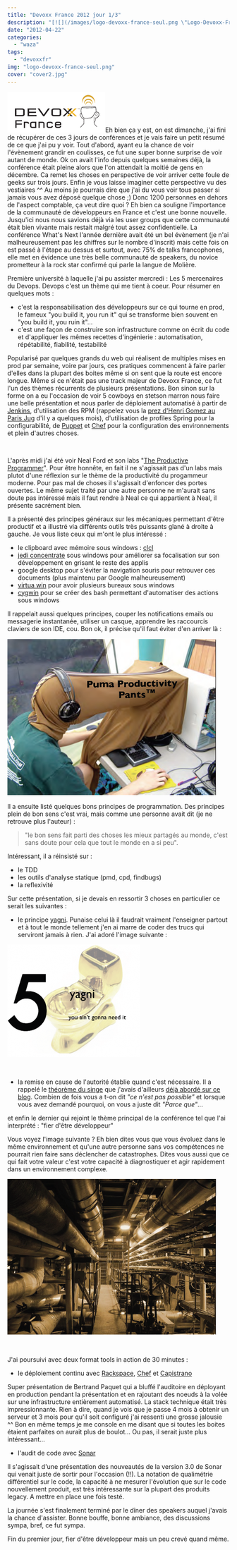 ```yaml
---
title: "Devoxx France 2012 jour 1/3"
description: "[![](/images/logo-devoxx-france-seul.png \"Logo-Devoxx-France-seul\")](http://eventuallycoding.com/wp-content/uploads/2012/04/logo-devoxx-france-seul.pn..."
date: "2012-04-22"
categories: 
  - "waza"
tags: 
  - "devoxxfr"
img: "logo-devoxx-france-seul.png"
cover: "cover2.jpg"
---
```


[![](/images/logo-devoxx-france-seul.png "Logo-Devoxx-France-seul")](http://eventuallycoding.com/wp-content/uploads/2012/04/logo-devoxx-france-seul.png)Eh bien ça y est, on est dimanche, j'ai fini de récupérer de ces 3 jours de conférences et je vais faire un petit résumé de ce que j'ai pu y voir. Tout d'abord, ayant eu la chance de voir l'évènement grandir en coulisses, ce fut une super bonne surprise de voir autant de monde. Ok on avait l'info depuis quelques semaines déjà, la conférence était pleine alors que l'on attendait la moitié de gens en décembre. Ca remet les choses en perspective de voir arriver cette foule de geeks sur trois jours. Enfin je vous laisse imaginer cette perspective vu des vestiaires ^^ Au moins je pourrais dire que j'ai du vous voir tous passer si jamais vous avez déposé quelque chose ;) Donc 1200 personnes en dehors de l'aspect comptable, ça veut dire quoi ? Eh bien ca souligne l'importance de la communauté de développeurs en France et c'est une bonne nouvelle. Jusqu'ici nous nous savions déjà via les user groups que cette communauté était bien vivante mais restait malgré tout assez confidentielle. La conférence What's Next l'année dernière avait été un bel évènement (je n'ai malheureusement pas les chiffres sur le nombre d'inscrit) mais cette fois on est passé à l'étape au dessus et surtout, avec 75% de talks francophones, elle met en évidence une très belle communauté de speakers, du novice prometteur à la rock star confirmé qui parle la langue de Molière.

Première université à laquelle j'ai pu assister mercredi : Les 5 mercenaires du Devops. Devops c'est un thème qui me tient à coeur. Pour résumer en quelques mots :

- c'est la responsabilisation des développeurs sur ce qui tourne en prod, le fameux "you build it, you run it" qui se transforme bien souvent en "you build it, you ruin it"...
- c'est une façon de construire son infrastructure comme on écrit du code et d'appliquer les mêmes recettes d'ingénierie : automatisation, répétabilité, fiabilité, testabilité

Popularisé par quelques grands du web qui réalisent de multiples mises en prod par semaine, voire par jours, ces pratiques commencent à faire parler d'elles dans la plupart des boites même si on sent que la route est encore longue. Même si ce n'était pas une track majeur de Devoxx France, ce fut l'un des thèmes récurrents de plusieurs présentations. Bon sinon sur la forme on a eu l'occasion de voir 5 cowboys en stetson marron nous faire une belle présentation et nous parler de déploiement automatisé à partir de [Jenkins](http://jenkins-ci.org/ "Jenkins"), d'utilisation des RPM (rappelez vous la [prez d'Henri Gomez au Paris Jug](http://www.slideshare.net/mobile/henri.gomez/20120110-paris-jugpackagingnatif "Packaging natif") d'il y a quelques mois), d'utilisation de profiles Spring pour la configurabilité, de [Puppet](http://puppetlabs.com/ "Puppet") et [Chef](http://wiki.opscode.com/display/chef/Home "Chef") pour la configuration des environnements et plein d'autres choses.

 

L'après midi j'ai été voir Neal Ford et son labs "[The Productive Programmer](http://www.nealford.com/mypastconferences.html)". Pour être honnête, en fait il ne s'agissait pas d'un labs mais plutot d'une réflexion sur le thème de la productivité du progammeur moderne. Pour pas mal de choses il s'agissait d'enfoncer des portes ouvertes. Le même sujet traité par une autre personne ne m'aurait sans doute pas intéressé mais il faut rendre à Neal ce qui appartient à Neal, il présente sacrément bien.

Il a présenté des principes généraux sur les mécaniques permettant d'être productif et a illustré via différents outils très puissants glané à droite à gauche. Je vous liste ceux qui m'ont le plus intéressé :

- le clipboard avec mémoire sous windows : [clcl](http://www.nakka.com/soft/clcl/index_eng.html)
- [jedi concentrate](http://anappaday.com/downloads/2006/09/day-10-jedi-concentrate.html) sous windows pour améliorer sa focalisation sur son développement en grisant le reste des applis
- google desktop pour s'éviter la navigation souris pour retrouver ces documents (plus maintenu par Google malheureusement)
- [virtua win](http://virtuawin.sourceforge.net/) pour avoir plusieurs bureaux sous windows
- [cygwin](http://www.cygwin.com/) pour se créer des bash permettant d'automatiser des actions sous windows

Il rappelait aussi quelques principes, couper les notifications emails ou messagerie instantanée, utiliser un casque, apprendre les raccourcis claviers de son IDE, cou. Bon ok, il précise qu'il faut éviter d'en arriver là :

[![](/images/focus.png "focus")](http://eventuallycoding.com/wp-content/uploads/2012/04/focus.png)

Il a ensuite listé quelques bons principes de programmation. Des principes plein de bon sens c'est vrai, mais comme une personne avait dit (je ne retrouve plus l'auteur) :

> "le bon sens fait parti des choses les mieux partagés au monde, c'est sans doute pour cela que tout le monde en a si peu".

Intéressant, il a réinsisté sur :

- le TDD
- les outils d'analyse statique (pmd, cpd, findbugs)
- la reflexivité

Sur cette présentation, si je devais en ressortir 3 choses en particulier ce serait les suivantes :

- le principe [yagni](http://fr.wikipedia.org/wiki/YAGNI "YAGNI"). Punaise celui là il faudrait vraiment l'enseigner partout et à tout le monde tellement j'en ai marre de coder des trucs qui serviront jamais à rien. J'ai adoré l'image suivante :

[![](/images/yagni-300x255.png "yagni")](http://hakanai.free.fr/wp-content/uploads/2012/04/yagni.png)

 

- la remise en cause de l'autorité établie quand c'est nécessaire. Il a rappelé le [théorème du singe](http://fr.wikipedia.org/wiki/Th%C3%A9or%C3%A8me_du_singe) que j'avais d'ailleurs [déjà abordé sur ce blog](http://hakanai.free.fr/index.php/attention-aux-habitudes/). Combien de fois vous a t-on dit _"ce n'est pas possible"_ et lorsque vous avez demandé pourquoi, on vous a juste dit _"Parce que"_...

et enfin le dernier qui rejoint le thème principal de la conférence tel que l'ai interprété : "fier d'être développeur"

Vous voyez l'image suivante ? Eh bien dites vous que vous évoluez dans le même environnement et qu'une autre personne sans vos compétences ne pourrait rien faire sans déclencher de catastrophes. Dites vous aussi que ce qui fait votre valeur c'est votre capacité à diagnostiquer et agir rapidement dans un environnement complexe.

[![](/images/plomberie.png "plomberie")](http://eventuallycoding.com/wp-content/uploads/2012/04/plomberie.png)

 

J'ai poursuivi avec deux format tools in action de 30 minutes :

- le déploiement continu avec [Rackspace](http://www.rackspace.com/), [Chef](http://wiki.opscode.com/display/chef/Home) et [Capistrano](https://github.com/capistrano/capistrano/wiki/Documentation-v2.x)

Super présentation de Bertrand Paquet qui a bluffé l'auditoire en déployant en production pendant la présentation et en rajoutant des noeuds à la volée sur une infrastructure entièrement automatisé. La stack technique était très impressionnante. Rien à dire, quand je vois que je passe 4 mois à obtenir un serveur et 3 mois pour qu'il soit configuré j'ai ressenti une grosse jalousie ^^ Bon en même temps je me console en me disant que si toutes les boites étaient parfaites on aurait plus de boulot... Ou pas, il serait juste plus intéressant...

- l'audit de code avec [Sonar](http://www.sonarsource.org/)

Il s'agissait d'une présentation des nouveautés de la version 3.0 de Sonar qui venait juste de sortir pour l'occasion (!!). La notation de qualimétrie différentiel sur le code, la capacité à ne mesurer l'évolution que sur le code nouvellement produit, est très intéressante sur la plupart des produits legacy. A mettre en place une fois testé.

La journée s'est finalement terminé par le dîner des speakers auquel j'avais la chance d'assister. Bonne bouffe, bonne ambiance, des discussions sympa, bref, ce fut sympa.

Fin du premier jour, fier d'être développeur mais un peu crevé quand même.

